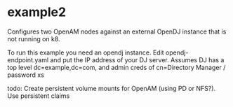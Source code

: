 # example2

Configures two OpenAM nodes against an external OpenDJ instance that is not running on k8.

To run this example you need an opendj instance. Edit opendj-endpoint.yaml and put the IP address of your DJ server.
Assumes DJ has a top level dc=example,dc=com, and admin creds of cn=Directory Manager  / password
        xs

todo: Create persistent volume mounts for OpenAM (using PD or NFS?). Use persistent claims
